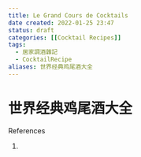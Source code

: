 ```yaml
---
title: Le Grand Cours de Cocktails
date created: 2022-01-25 23:47
status: draft
categories: [[Cocktail Recipes]]
tags:
  - 居家調酒雜記
  - CocktailRecipe
aliases: 世界经典鸡尾酒大全
---
```

# 世界经典鸡尾酒大全

References

1.